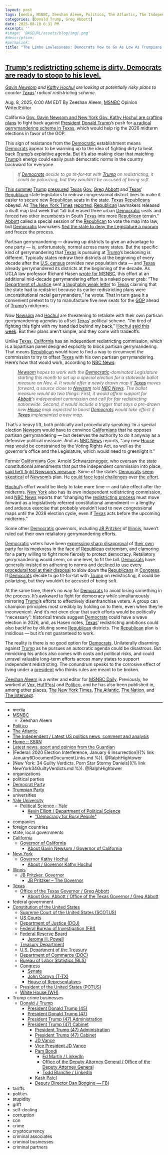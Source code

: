 ```yaml
---
layout: post
tags: [media, MSNBC, Zeeshan Aleem, Politico, The Atlantic, The Independent / Latest US politics news comment and analysis, Home  –  –  SSRN, Latest news sport and opinion from the Guardian, Federal –  2020 Election Interference January 6 Insurrection. @RalphHightower, New York –  34 Guilty Verdicts. Porn Star Stormy Daniels. @RalphHightower, organizations, political parties, Democrat Party, Trumpian Party, universities, Yale University, Political Science – Yale, Kevin Elliott / Department of Political Science, “Democracy for Busy People”, companies, foreign countries, state local governments, California, Governor of California, About Gavin Newsom / Governor of California, New York, Governor Kathy Hochul, About / Governor Kathy Hochul, Illinois, JB Pritzker Governor, JB Pritzker – The Governor, Texas, Office of the Texas Governor / Greg Abbott, About Gov. Abbott / Office of the Texas Governor / Greg Abbott, federal government, Constitution of the United States, Supreme Court of the United States (SCOTUS), US Courts, Department of Justice (DOJ), Federal Bureau of Investigation (FBI), Federal Reserve Board, Jerome H. Powell, Treasury Department, U.S. Department of the Treasury, Department of Commerce (DOC), Bureau of Labor Statistics (BLS), Congress, Senate, John Cornyn (T-TX), House of Representatives, President of the United States (POTUS), White House (WH), Trump crime businesses, Donald J Trump, President Donald Trump (45), President Donald Trump (47), President Trump (47) Administration, President Trump (47) Cabinet, President Trump (47) Administration, President Trump (47) Cabinet, JD Vance, Vice President JD Vance, Pam Bondi, Ed Martin / LinkedIn, Office of the Deputy Attorney General / Office of the Deputy Attorney General, Todd Blanche / LinkedIn, Kash Patel, Deputy Director Dan Bongino — FBI, tariffs, politics, stupidity, grift, self-dealing, corruption, con artist , crime, cryptocurrency, criminal associates, criminal businesses, criminal partners]
categories: [Donald Trump, Greg Abbott]
date: 2025-08-10 6:31 PM
excerpt: ''
#image: 'BASEURL/assets/blog/img/.png'
#description:
#permalink:
title: "The Limbo Lowlessness: Democrats Vow to Go As Low As Trumpians to Gain House Majority in 2026"
---
```



## [Trump's redistricting scheme is dirty. Democrats are ready to stoop to his level.](https://www.msnbc.com/opinion/msnbc-opinion/trump-texas-redistricting-democrats-california-newsom-hochul-rcna223530)

*[Gavin Newsom](https://www.gov.ca.gov/about/) and [Kathy Hochul](https://www.governor.ny.gov/) are looking at potentially risky plans to counter [Texas](https://www.texas.gov/)' radical redistricting scheme.*

Aug. 8, 2025, 6:00 AM EDT
By Zeeshan Aleem, [MSNBC](https://www.msnbc.com/) Opinion Writer/Editor

California [Gov. Gavin Newsom and New York Gov. Kathy Hochul are crafting plans](https://www.nbcnews.com/politics/2026-election/democrats-plans-redistricting-retaliate-texas-republicans-legal-rcna223128) to fight back against [President](https://www.whitehouse.gov/) [Donald Trump](https://www.donaldjtrump.com/)’s push for [a radical gerrymandering scheme in Texas](https://www.msnbc.com/opinion/msnbc-opinion/trump-texas-redistricting-map-congress-voters-rcna223094), which would help rig the 2026 midterm elections in favor of the GOP.

This sign of resistance from the [Democratic](https://www.democrats.org/) establishment means [Democrats](https://www.democrats.org/) appear to be warming up to the idea of fighting dirty to beat back [Trump](https://www.donaldjtrump.com/)’s exploitive agenda. But it’s also making clear that matching [Trump](https://www.donaldjtrump.com/)’s energy could easily push democratic norms in the country backward for everyone.

> *If [Democrats](https://www.democrats.org/) decide to go tit-for-tat with [Trump](https://www.donaldjtrump.com/) on redistricting, it could be polarizing, but they wouldn’t be accused of being soft.*

[This summer](https://www.nytimes.com/2025/06/09/us/politics/trump-texas-redistricting.html) [Trump](https://www.donaldjtrump.com/) [pressured](https://www.nytimes.com/2025/08/02/us/politics/texas-redistricting-democrats-republicans-midterms.html) [Texas](https://www.texas.gov/) [Gov.](https://gov.texas.gov/) [Greg Abbott](https://gov.texas.gov/governor-abbott) and [Texas](https://www.texas.gov/)’ [Republican](https://www.gop.com/) state legislators to redraw congressional district lines to make it easier to secure new [Republican](https://www.gop.com/) seats in the state. [Texas](https://www.texas.gov/) [Republicans](https://www.gop.com/) obeyed. As [The New York Times](https://www.nytimes.com/) [reported](https://www.nytimes.com/2025/08/02/us/politics/texas-redistricting-democrats-republicans-midterms.html), [Republican](https://www.gop.com/) lawmakers released a draft map last week that “all but erased three urban [Democratic](https://www.democrats.org/) seats and forced two other incumbents in South [Texas](https://www.texas.gov/) into more [Republican](https://www.gop.com/) terrain.” [Abbott](https://gov.texas.gov/governor-abbott) called a special session of the [Republican](https://www.gop.com/) to vote the map into law, but [Democratic](https://www.democrats.org/) lawmakers [fled the state to deny the Legislature a quorum](https://www.msnbc.com/rachel-maddow-show/maddowblog/texas-democrats-leave-state-hope-derail-republicans-radical-redistrict-rcna222836) and freeze the process.

Partisan gerrymandering — drawing up districts to give an advantage to one party — is, unfortunately, normal across many states. But the specific kind of gerrymandering that [Texas](https://www.texas.gov/) is pursuing at [Trump](https://www.donaldjtrump.com/)’s beckoning is different. Typically states redraw their districts at the beginning of every decade after the [U.S. census](https://www.census.gov/) provides new population data — and [Texas](https://www.texas.gov/) already gerrymandered its districts at the beginning of the decade. As UCLA law professor Richard Hasen [wrote for MSNBC](https://www.msnbc.com/opinion/msnbc-opinion/trump-texas-redistricting-map-congress-voters-rcna223094), this effort at an additional mid-decade gerrymandering effort is a naked power grab: “The [Department of Justice](https://www.justice.gov/) sent [a laughably weak letter](https://papers.ssrn.com/sol3/papers.cfm?abstract_id=5371287) to [Texas](https://www.texas.gov/) claiming that the state had to redistrict because its earlier redistricting plans were unconstitutional racial gerrymanders,” he wrote. That in turn gave it a convenient pretext to try to manufacture five new seats for the [GOP](https://www.gop.com/) ahead of [Trump](https://www.donaldjtrump.com/)’s midterms.

Now [Newsom](https://www.gov.ca.gov/about/) and [Hochul](https://www.governor.ny.gov/) are threatening to retaliate with their own partisan gerrymandering agendas to offset [Texas](https://www.texas.gov/)’ political scheme. “I’m tired of fighting this fight with my hand tied behind my back,” [Hochul](https://www.governor.ny.gov/) [said this week](https://www.politico.com/newsletters/new-york-playbook-pm/2025/08/04/hochul-tells-dems-to-play-dirty-00492129). But their plans aren’t simple, and they come with tradeoffs.

Unlike [Texas](https://www.texas.gov/), [California](https://www.ca.gov/) has an independent redistricting commission, which is a bipartisan panel designed explicitly to block partisan gerrymandering. That means [Republican](https://www.gop.com/) would have to find a way to circumvent the commission to try to offset [Texas](https://www.texas.gov/) with his own partisan gerrymandering. Here’s how that would work, according to [NBC News](https://www.nbcnews.com/):

> *[Newsom](https://www.gov.ca.gov/about/) hopes to work with the [Democratic](https://www.democrats.org/)-dominated Legislature starting this month to set up a special election for a statewide ballot measure on Nov. 4. It would offer a newly drawn map if [Texas](https://www.texas.gov/) moves forward, a source close to [Newsom](https://www.gov.ca.gov/about/) told [NBC News](https://www.nbcnews.com/). The ballot measure would do two things: First, it would affirm support for [Abbott](https://gov.texas.gov/governor-abbott)’s independent commission and call for fair redistricting nationwide. Second, it would include a trigger that says a pre-drawn new [House](https:/%www.house.gov/) map expected to boost [Democrats](https://www.democrats.org/) would take effect if [Texas](https://www.texas.gov/) implemented a new map.*

That’s a heavy lift, both politically and procedurally speaking. In a special election [Newsom](https://www.gov.ca.gov/about/) would have to convince [Californians](https://www.ca.gov/) that he opposes partisan gerrymandering — but deserves the authority to do it anyway as a defensive political measure. And as [NBC News](https://www.nbcnews.com/) reports, “any new [House](https://www.house.gov/) map would be constrained by the Voting Rights Act, as well as the governor’s office and the Legislature, which would need to greenlight it.”

Former [Californians](https://www.ca.gov/) [Gov.](https://www.gov.ca.gov%) Arnold Schwarzenegger, who oversaw the state constitutional amendments that put the independent commission into place, [said he’ll fight Newsom’s measure](https://www.politico.com/news/2025/08/04/schwarzenegger-newsom-redistricting-00493418). Some of the state’s [Democrats](https://www.democrats.org/) [seem skeptical](https://www.theguardian.com/us-news/2025/jul/17/california-newsom-texas-voter-maps) of [Newsom](https://www.gov.ca.gov/about/)’s plan. He [could face legal challenges](https://www.theguardian.com/us-news/2025/jul/17/california-newsom-texas-voter-maps) over [the effort](https://calmatters.org/politics/2025/07/gavin-newsom-redistricting/).

[Hochul](https://www.governor.ny.gov/)’s effort would be likely to take more time — and take effect after the midterms. [New York](https://www.ny.gov/) also has its own independent redistricting commission, and [NBC News](https://www.nbcnews.com/) reports that “changing the [redistricting process](https://www.nbcnews.com/politics/2026-election/new-york-democrats-unveil-decade-redistricting-scheme-targeting-future-rcna221811) must move forward as a legislatively referred constitutional amendment — a lengthy and arduous exercise that probably wouldn’t lead to new congressional maps until the 2028 election cycle, even if [Texas](https://www.texas.gov/) acts before the upcoming midterms.”

Some other [Democratic](https://www.democrats.org/) governors, including [JB Pritzker](https://gov.illinois.gov/about/the-governor.html) of [Illinois](https://www.illinois.gov/), haven’t ruled out their own retaliatory gerrymandering efforts.

[Democratic](https://www.democrats.org/) voters have been [expressing sharp disapproval](https://www.msnbc.com/opinion/msnbc-opinion/democrats-polls-approval-trump-schumer-rcna193431) of [their own](https://www.the-independent.com/news/world/americas/us-politics/jb-pritzker-gerrymandering-illinois-trump-b2802719.html) party for its meekness in the face of [Republican](https://www.gop.com/) extremism, and clamoring for a party willing to fight more fiercely to protect democracy. Retaliatory gerrymandering would seem, on one level, to fit the bill. [Democrats](https://www.democrats.org/) have generally insisted on adhering to norms and [declined to use every procedural tool at their disposal](https://www.msnbc.com/opinion/msnbc-opinion/senate-democrats-rules-trump-agenda-filibuster-rcna192147) to slow down the [Republicans](https://www.gop.com/) in [Congress](https://www.congress.gov/). If [Democrats](https://www.democrats.org/) decide to go tit-for-tat with [Trump](https://www.donaldjtrump.com/) on redistricting, it could be polarizing, but they wouldn’t be accused of being soft.

At the same time, there’s no way for [Democrats](https://www.democrats.org/) to avoid losing something in the process. It’s awkward to fight for democracy while simultaneously mirroring [Trump](https://www.donaldjtrump.com/)’s efforts to effectively disenfranchise voters. A group can champion principles most credibly by holding on to them, even when they’re inconvenient. And it’s not even clear that such efforts would be politically “necessary”: historical trends suggest [Democrats](https://www.democrats.org/) could have a wave election in 2026, and, as Hasen notes, [Texas](https://www.texas.gov/)’ redistricting ambitions could also backfire by diluting some [Republican](https://www.gop.com/) districts. The [Republican](https://www.gop.com/) plan is insidious — but it’s not guaranteed to work.

The reality is there is no good option for [Democrats](https://www.democrats.org/). Unilaterally disarming against [Trump](https://www.donaldjtrump.com/) as he pursues an autocratic agenda could be disastrous. But mimicking his antics also comes with costs and political risks, and could unravel valuable long-term efforts across many states to support independent redistricting. The conundrum speaks to the corrosive effect of living under a [president](https://www.whitehouse.gov/) who thinks rules are meant to be broken.

[Zeeshan Aleem](https://www.msnbc.com/author/zeeshan-aleem-ncpn1235332) is a writer and editor for [MSNBC Daily](https://www.msnbc.com/). Previously, he worked at [Vox](https://www.vox.com/), [HuffPost](https://www.huffpost.com/) and [Politico](https://www.politico.com/), and he has also been published in, among other places, [The New York Times](https://www.nytimes.com/), [The Atlantic](https://www.theatlantic.com/), [The Nation](https://www.thenation.com/), and [The Intercept](https://theintercept.com/).

----
- media
- [MSNBC](https://www.msnbc.com/)
    - Zeeshan Aleem
- [Politico](https://www.politico.com/)
- [The Atlantic](https://www.theatlantic.com/) 
- [The Independent / Latest US politics news, comment and analysis](https://www.independent.co.uk/)
- [Home :: SSRN](https://www.ssrn.com/index.cfm/en/)
- [Latest news, sport and opinion from the Guardian](https://www.theguardian.com/)
- [Federal: 2020 Election Interference, January 6 Insurrection]({% link January6DocumentDocumentLinks.md %}). @RalphHightower
- [New York: 34 Guilty Verdicts. Porn Star Stormy Daniels]({% link NewYork34GuiltyVerdicts.md %}). @RalphHightower
- organizations 
- political parties 
- [Democrat Party](https://www.democrats.org/)
- [Trumpian Party](https://www.gop.com/)
- universities 
- [Yale University](https://www.yale.edu/)
    - [Political Science – Yale](https://politicalscience.yale.edu/)
        - [Kevin Elliott / Department of Political Science](https://politicalscience.yale.edu/people/kevin-elliott)
            - ["Democracy for Busy People"](https://press.uchicago.edu/ucp/books/book/chicago/D/bo194847654.html)
- companies 
- foreign countries
- state, local governments
- [California](https://www.ca.gov/)
    - [Governor of California](https://www.gov.ca.gov/)
        - [About Gavin Newsom / Governor of California](https://www.gov.ca.gov/about/)
- [New York](https://www.ny.gov/)
    - [Governor Kathy Hochul](https://www.governor.ny.gov/)
        - [About / Governor Kathy Hochul](https://www.governor.ny.gov/about-governor-hochul)
- [Illinois](https://www.illinois.gov/)
    - [JB Pritzker, Governor](https://gov.illinois.gov/)
        - [JB Pritzker – The Governor](https://gov.illinois.gov/about/the-governor.html)
- [Texas](https://www.texas.gov/) 
    - [Office of the Texas Governor / Greg Abbott](https://gov.texas.gov/)
        - [About Gov. Abbott / Office of the Texas Governor / Greg Abbott](https://gov.texas.gov/)
- federal government 
- [Constitution of the United States](https://constitution.congress.gov/)
    - [Supreme Court of the United States (SCOTUS)](https://www.supremecourt.gov/)
    - [US Courts](https://www.uscourts.gov/)
    - [Department of Justice (DOJ)](https://www.justice.gov/)
    - [Federal Bureau of Investigation (FBI)](https://www.fbi.gov/)
    - [Federal Reserve Board](https://www.federalreserve.gov/)
        - [Jerome H. Powell](https://www.federalreserve.gov/aboutthefed/bios/board/powell.htm)
    - [Treasury Department](https://home.treasury.gov/)
    - [U.S. Department of the Treasury](https://home.treasury.gov/)
    - [Department of Commerce (DOC)](https://www.commerce.gov/)
    - [Bureau of Labor Statistics (BLS)](https://www.bls.gov/)
    - [Congress](https://www.congress.gov/)
        - [Senate](https://www.senate.gov/)
        - [John Cornyn (T-TX)](https://www.cornyn.senate.gov/)
        - [House of Representatives](https://www.house.gov/)
    - [President of the United States (POTUS)](https://www.whitehouse.gov/)
    - [White House (WH)](https://www.whitehouse.gov/)
- Trump crime businesses 
    - [Donald J Trump](https://www.donaldjtrump.com/)
         - [President Donald Trump (45)](https://trumpwhitehouse.archives.gov/)
        - [President Donald Trump (47)](https://www.whitehouse.gov/administration/donald-j-trump/)
        - [President Trump (47) Administration](https://www.whitehouse.gov/administration/)
        - [President Trump (47) Cabinet](https://www.whitehouse.gov/administration/the-cabinet/)
            - [President Trump (47) Administration](https://www.whitehouse.gov/administration/)
            - [President Trump (47) Cabinet](https://www.whitehouse.gov/administration/the-cabinet/)
            - [JD Vance](https://www.linkedin.com/in/jd-vance-770a9047/)
            - [Vice President JD Vance](https://www.whitehouse.gov/administration/jd-vance/)
            - [Pam Bondi](https://www.justice.gov/ag/staff-profile/meet-attorney-general)
                - [Ed Martin / LinkedIn](https://www.linkedin.com/in/edmartinjr/)
                - [Office of the Deputy Attorney General / Office of the Deputy Attorney General](https://www.justice.gov/dag)
                - [Todd Blanche / LinkedIn](https://www.linkedin.com/in/toddblanche/)
            - [Kash Patel](https://www.fbi.gov/about/leadership-and-structure/director-patel)
            - [Deputy Director Dan Bongino — FBI](https://www.fbi.gov/about/leadership-and-structure/deputy-director-dan-bongino)
- tariffs
- politics
- stupidity
- grift
- self-dealing
- corruption
- con
- crime
- cryptocurrency 
- criminal associates
- criminal businesses
- criminal partners
